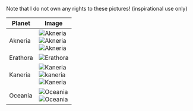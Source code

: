 Note that I do not own any rights to these pictures! (inspirational use only)

|Planet|Image|
|-------|-------|
| Akneria | ![Akneria](http://vignette4.wikia.nocookie.net/finalfantasy/images/f/f5/Fortress_-_World_Map_Desert.jpg/revision/latest?cb=20090923083752)<br/>![Akneria](http://orig14.deviantart.net/256f/f/2009/060/5/c/canyon_city_by_zackf.jpg)<br/>![Akneria](https://s-media-cache-ak0.pinimg.com/736x/be/07/49/be0749c635ef1457ab5a852e004b74ba.jpg)|
| Erathora | ![Erathora](https://s-media-cache-ak0.pinimg.com/736x/07/93/78/079378aa212cd1d5fafddfcff04e205f.jpg)|
| Kaneria | ![Kaneria](http://hdwallpapersf.com/wp-content/uploads/2016/10/artsergeyzabelinlandscapefantasyworldrocksmountainscastleflyingcloudssnow.jpg)<br/>![kaneria](http://media-cache-ak0.pinimg.com/736x/6d/d9/4b/6dd94b2685d7ae86ff6494185a12663f.jpg)<br/>![Kaneria](http://www.wall321.com/thumbnails/detail/20121127/mountains%20winter%20snow%20fantasy%20art%202047x1080%20wallpaper_www.wall321.com_30.jpg)|
| Oceania | ![Oceania](http://www.magic4walls.com/wp-content/uploads/2013/12/Art-Waqas-Mallick-landscape-fantasy-world-rocks-beach-sea.jpg)<br/>![Oceania](http://orig10.deviantart.net/8526/f/2012/134/8/f/8fa189ada7b977830d2dea48e19af27f-d4zpa5a.jpg)| 


